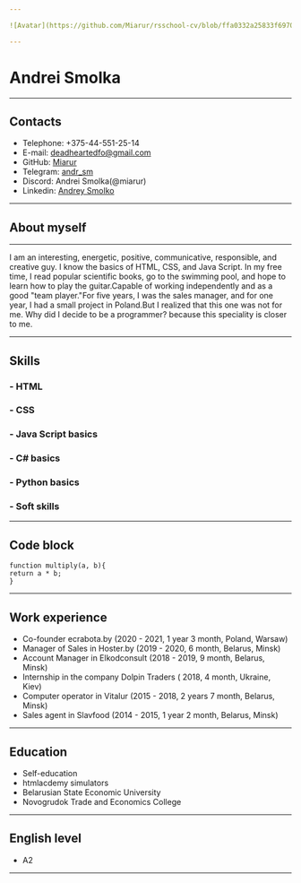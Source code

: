 ```yaml
---

![Avatar](https://github.com/Miarur/rsschool-cv/blob/ffa0332a25833f69706f188d48d3364df2e080eb/photo_avatar.jpg)

---
```

# Andrei Smolka

---
## Contacts
  * Telephone: +375-44-551-25-14
  * E-mail: deadheartedfo@gmail.com
  * GitHub: [Miarur](https://github.com/Miarur)
  * Telegram: [andr_sm](https://t.me/andr_sm)  
  * Discord: Andrei Smolka(@miarur)
  * Linkedin: [Andrey Smolko](https://www.linkedin.com/in/andrey-smolko-81904b197/)

---

## About myself

---------------
 I am an interesting, energetic, positive, communicative, responsible, and creative guy. I know the basics of HTML, CSS, and Java Script. In my free time, I read popular scientific books, go to the swimming pool, and hope to learn how to play the guitar.Capable of working independently and as a good "team player."For five years, I was the sales manager, and for one year, I had a small project in Poland.But I realized that this one was not for me. Why did I decide to be a programmer? because this speciality is closer to me.

---------------

## Skills

### - HTML 
### - CSS 
### - Java Script basics
### - C# basics
### - Python basics
### - Soft skills

---------------

## Code block

  ```
  function multiply(a, b){
  return a * b; 
  }

  ```

  ---------------


## Work experience
  - Co-founder ecrabota.by (2020 - 2021, 1 year 3 month, Poland, Warsaw) 
  - Manager of Sales in Hoster.by (2019 - 2020, 6 month, Belarus, Minsk)
  - Account Manager in Elkodconsult (2018 - 2019, 9 month, Belarus, Minsk)
  - Internship in the company Dolpin Traders ( 2018, 4 month, Ukraine, Kiev)
  - Сomputer operator in Vitalur (2015 - 2018, 2 years 7 month, Belarus, Minsk)
  - Sales agent in Slavfood (2014 - 2015, 1 year 2 month, Belarus, Minsk)
  
 ---------------

## Education 
  - Self-education
  - htmlacdemy simulators
  - Belarusian State Economic University
  - Novogrudok Trade and Economics College

---------------

## English level 

- A2 

---------------